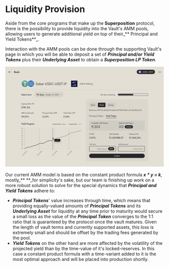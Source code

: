 # Liquidity Provision

Aside from the core programs that make up the **Superposition** protocol, there is the possibility to provide liquidity into the Vault's AMM pools, allowing users to generate additional yield on top of their_** Principal and Yield Tokens**_.

Interaction with the AMM pools can be done through the supporting Vault's page in which you will be able to deposit a set of _**Principal and/or Yield Tokens**_ plus their _**Underlying Asset**_ to obtain a _**Superposition LP Token**_.

![](<../.gitbook/assets/image (8).png>)

Our current AMM model is based on the constant product formula _**x \* y = k**_, mostly_** **_for simplicity's sake, but our team is finishing up work on a more robust solution to solve for the special dynamics that _**Principal and Yield Tokens**_ adhere to:

* _**Principal Tokens**_' value increases through time, which means that providing equally-valued amounts of _**Principal Tokens**_ and its _**Underlying Asset**_ for liquidity at any time prior to maturity would secure a small loss as the value of the _**Principal Token**_ converges to the 1:1 ratio that is guaranteed by the protocol once the vault matures. Given the length of vault terms and currently supported assets, this loss is extremely small and should be offset by the trading fees generated by the pool.
* _**Yield Tokens**_ on the other hand are more affected by the volatility of the projected yield than by the time-value of it's locked-reserves. In this case a constant product formula with a time-variant added to it is the most optimal approach and will be placed into production shortly.
